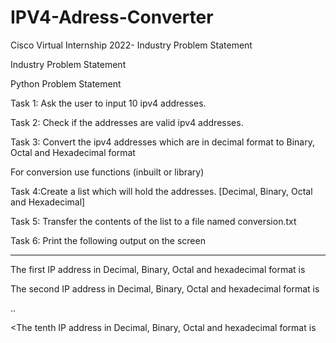 # IPV4-Adress-Converter
Cisco Virtual Internship 2022- Industry Problem Statement

Industry Problem Statement

Python Problem Statement

Task 1: Ask the user to input 10 ipv4 addresses.

Task 2: Check if the addresses are valid ipv4 addresses.

Task 3: Convert the ipv4 addresses which are in decimal format to Binary, Octal and Hexadecimal format

For conversion use functions (inbuilt or library)

Task 4:Create a list which will hold the addresses. [Decimal, Binary, Octal and Hexadecimal]

Task 5: Transfer the contents of the list to a file named conversion.txt

Task 6: Print the following output on the screen

--------------------------------------------------------------------------------------

The first IP address in Decimal, Binary, Octal and hexadecimal format is <output from the file conversion. txt>

The second IP address in Decimal, Binary, Octal and hexadecimal format is <output from the file conversion. txt>

..

<The tenth IP address in Decimal, Binary, Octal and hexadecimal format is <output from the file conversion. txt>
